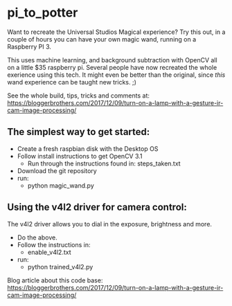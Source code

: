 # pi_to_potter
Want to recreate the Universal Studios Magical experience?  Try this out, in a couple of hours you can have your own magic wand, running on a Raspberry PI 3.

This uses machine learning, and background subtraction with OpenCV all on a little $35 raspberry pi.  Several people have now recreated the whole exerience using this tech.  It might even be better than the original, since *this* wand experience can be taught new tricks. ;)

See the whole build, tips, tricks and comments at: https://bloggerbrothers.com/2017/12/09/turn-on-a-lamp-with-a-gesture-ir-cam-image-processing/

## The simplest way to get started:
- Create a fresh raspbian disk with the Desktop OS
- Follow install instructions to get OpenCV 3.1
  - Run through the instructions found in: steps_taken.txt
- Download the git repository
- run:
  - python magic_wand.py
  
## Using the v4l2 driver for camera control:
The v4l2 driver allows you to dial in the exposure, brightness and more.
 - Do the above.  
 - Follow the instructions in:
   - enable_v4l2.txt
 - run:
   - python trained_v4l2.py
  
Blog article about this code base:
https://bloggerbrothers.com/2017/12/09/turn-on-a-lamp-with-a-gesture-ir-cam-image-processing/

